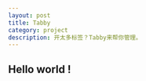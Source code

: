 ```yaml
---
layout: post
title: Tabby
category: project
description: 开太多标签？Tabby来帮你管理。
---
```


## Hello world  !